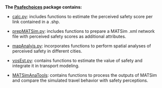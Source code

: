 **The [Psafechoices](https://github.com/lotentua/Psafechoices) package contains:**

- [calc.py](https://github.com/panosgjuras/Perceived_safety_choices/blob/main/Psafechoices/calc.py): includes functions to estimate the perceived safety score per link contained in a .shp.

- [prepMATSim.py](https://github.com/panosgjuras/Perceived_safety_choices/blob/main/Psafechoices/prepMATSim.py): includes functions to prepare a MATSim .xml network file with perceived safety scores as additional attributes.

- [mapAnalyis.py](https://github.com/panosgjuras/Perceived_safety_choices/blob/main/Psafechoices/mapAnalyis.py): incorporates functions to perform spatial analyses of perceived safety in different cities.

- [vosEst.py](https://github.com/panosgjuras/Perceived_safety_choices/blob/main/Psafechoices/vosEst.py): contains functions to estimate the value of safety and integrate it in transport modeling.

- [MATSimAnaTools](https://github.com/panosgjuras/Perceived_safety_choices/blob/main/Psafechoices/MATSimAnaTools.py): contains functions to process the outputs of MATSim and compare the simulated travel behavior with safety perceptions.
